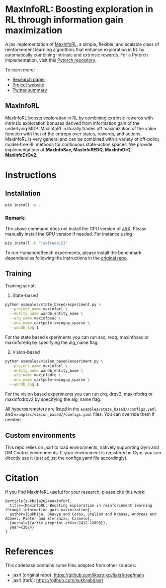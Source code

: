 # MaxInfoRL: Boosting exploration in RL through information gain maximization

A jax implementation of [MaxInfoRL][paper], a simple, flexible, and scalable class of reinforcement learning algorithms that enhance exploration in RL by automatically combining intrinsic and extrinsic rewards. For a Pytorch implementation, visit this [Pytorch repository][torchrepo].

To learn more:

- [Research paper][paper]
- [Project website][website]
- [Twitter summary][tweet]

## MaxInfoRL

MaxInfoRL boosts exploration in RL by combining extrinsic rewards with intrinsic 
exploration bonuses derived from information gain of the underlying MDP.
MaxInfoRL naturally trades off maximization of the value function with that of the entropy over states, rewards,
and actions. MaxInfoRL is very general and can be combined with a variety
of off-policy model-free RL methods for continuous state-action spaces. We provide implementations of 
**MaxInfoSac, MaxInfoREDQ, MaxInfoDrQ, MaxInfoDrQv2**.

# Instructions

## Installation

```sh
pip install -e .
```

### Remark: 
The above command does not install the GPU version of [JAX][jax]. Please manually install the GPU version if needed.
For instance using 

```sh
pip install -U "jax[cuda12]"
```

To run HumanoidBench experiments, please install the benchmark dependencies following the instructions in the [original repo](https://github.com/carlosferrazza/humanoid-bench).

## Training

Training script:

1. State-based

```sh
python examples/state_based/experiment.py \
  --project_name maxinforl \
  --entity_name wandb_entity_name \
  --alg_name maxinfosac \
  --env_name cartpole-swingup_sparse \
  --wandb_log 1
```

For the state based experiments you can run sac, redq, maxinfosac or maxinforedq by specifying the alg_name flag.


2. Vision-based

```sh
python examples/vision_based/experiment.py \
  --project_name maxinforl \
  --entity_name wandb_entity_name \
  --alg_name maxinfodrq \
  --env_name cartpole-swingup_sparse \
  --wandb_log 1
```
For the vision based experiments you can run drq, drqv2, maxinfodrq or maxinfodrqv2 by specifying the alg_name flag.

All hyperparameters are listed in the `examples/state_based//configs.yaml` and `examples/vision_based//configs.yaml` 
files. You can override them if needed.

[jax]: https://github.com/google/jax#pip-installation-gpu-cuda
[paper]: https://arxiv.org/abs/2412.12098
[website]: https://sukhijab.github.io/projects/maxinforl/
[tweet]: https://sukhijab.github.io/
[torchrepo]: https://github.com/sukhijab/maxinforl_torch

## Custom environments

This repo relies on jaxrl to load environments, natively supporting Gym and DM Control environments. If your environment is registered in Gym, you can directly use it (just adjust the configs.yaml file accordingly). 

# Citation
If you find MaxInfoRL useful for your research, please cite this work:
```
@article{sukhija2024maxinforl,
  title={MaxInfoRL: Boosting exploration in reinforcement learning through information gain maximization},
  author={Sukhija, Bhavya and Coros, Stelian and Krause, Andreas and Abbeel, Pieter and Sferrazza, Carmelo},
  journal={{arXiv preprint arXiv:2412.12098}},
  year={2024}
}
```

# References
This codebase contains some files adapted from other sources:
* jaxrl (original repo): https://github.com/ikostrikov/jaxrl/tree/main
* jaxrl (fork): https://github.com/sukhijab/jaxrl